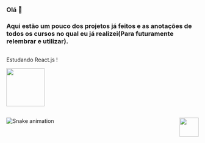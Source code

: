 ### Olá 👋
    
### Aqui estão um pouco dos projetos já feitos e as anotações de todos os cursos no qual eu já realizei(Para futuramente relembrar e utilizar).

##

<div font_size="1.4rem"> 
    Estudando React.js ! <img heigth="15px" width="15px" src="https://cdn.jsdelivr.net/gh/devicons/devicon/icons/react/react-original.svg" />
</div>

<a href="https://www.linkedin.com/in/ericmli/"><img heigth="100px" width="100px" src="https://cdn.jsdelivr.net/gh/devicons/devicon/icons/linkedin/linkedin-original-wordmark.svg" /></a>

##

<img align="right" heigth="50px" width="50px" src="https://media.giphy.com/media/bGgsc5mWoryfgKBx1u/giphy.gif">

![Snake animation](https://github.com/ericmli/ericmli/blob/output/github-contribution-grid-snake.svg)
  

